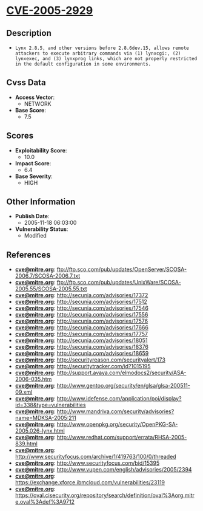 
# [CVE-2005-2929](ftp://ftp.sco.com/pub/updates/OpenServer/SCOSA-2006.7/SCOSA-2006.7.txt)

## Description

- `Lynx 2.8.5, and other versions before 2.8.6dev.15, allows remote attackers to execute arbitrary commands via (1) lynxcgi:, (2) lynxexec, and (3) lynxprog links, which are not properly restricted in the default configuration in some environments.`

## Cvss Data

- **Access Vector**:
  - NETWORK
- **Base Score**:
  - 7.5

## Scores

- **Exploitability Score**:
  - 10.0
- **Impact Score**:
  - 6.4
- **Base Severity**:
  - HIGH

## Other Information

- **Publish Date**:
  - 2005-11-18 06:03:00
- **Vulnerability Status**:
  - Modified

## References

- **cve@mitre.org**: ftp://ftp.sco.com/pub/updates/OpenServer/SCOSA-2006.7/SCOSA-2006.7.txt
- **cve@mitre.org**: ftp://ftp.sco.com/pub/updates/UnixWare/SCOSA-2005.55/SCOSA-2005.55.txt
- **cve@mitre.org**: http://secunia.com/advisories/17372
- **cve@mitre.org**: http://secunia.com/advisories/17512
- **cve@mitre.org**: http://secunia.com/advisories/17546
- **cve@mitre.org**: http://secunia.com/advisories/17556
- **cve@mitre.org**: http://secunia.com/advisories/17576
- **cve@mitre.org**: http://secunia.com/advisories/17666
- **cve@mitre.org**: http://secunia.com/advisories/17757
- **cve@mitre.org**: http://secunia.com/advisories/18051
- **cve@mitre.org**: http://secunia.com/advisories/18376
- **cve@mitre.org**: http://secunia.com/advisories/18659
- **cve@mitre.org**: http://securityreason.com/securityalert/173
- **cve@mitre.org**: http://securitytracker.com/id?1015195
- **cve@mitre.org**: http://support.avaya.com/elmodocs2/security/ASA-2006-035.htm
- **cve@mitre.org**: http://www.gentoo.org/security/en/glsa/glsa-200511-09.xml
- **cve@mitre.org**: http://www.idefense.com/application/poi/display?id=338&type=vulnerabilities
- **cve@mitre.org**: http://www.mandriva.com/security/advisories?name=MDKSA-2005:211
- **cve@mitre.org**: http://www.openpkg.org/security/OpenPKG-SA-2005.026-lynx.html
- **cve@mitre.org**: http://www.redhat.com/support/errata/RHSA-2005-839.html
- **cve@mitre.org**: http://www.securityfocus.com/archive/1/419763/100/0/threaded
- **cve@mitre.org**: http://www.securityfocus.com/bid/15395
- **cve@mitre.org**: http://www.vupen.com/english/advisories/2005/2394
- **cve@mitre.org**: https://exchange.xforce.ibmcloud.com/vulnerabilities/23119
- **cve@mitre.org**: https://oval.cisecurity.org/repository/search/definition/oval%3Aorg.mitre.oval%3Adef%3A9712
